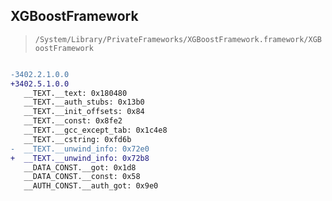 ## XGBoostFramework

> `/System/Library/PrivateFrameworks/XGBoostFramework.framework/XGBoostFramework`

```diff

-3402.2.1.0.0
+3402.5.1.0.0
   __TEXT.__text: 0x180480
   __TEXT.__auth_stubs: 0x13b0
   __TEXT.__init_offsets: 0x84
   __TEXT.__const: 0x8fe2
   __TEXT.__gcc_except_tab: 0x1c4e8
   __TEXT.__cstring: 0xfd6b
-  __TEXT.__unwind_info: 0x72e0
+  __TEXT.__unwind_info: 0x72b8
   __DATA_CONST.__got: 0x1d8
   __DATA_CONST.__const: 0x58
   __AUTH_CONST.__auth_got: 0x9e0

```
